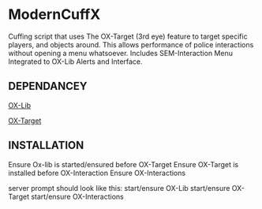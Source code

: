 # ModernCuffX
Cuffing script that uses The OX-Target (3rd eye) feature to target specific players, and objects around. This allows performance of police interactions without opening a menu whatsoever. Includes SEM-Interaction Menu Integrated to OX-Lib Alerts and Interface.

## DEPENDANCEY
[OX-Lib](https://forum.cfx.re/t/free-ox-lib-ui-and-common-code/4853434)

[OX-Target](https://forum.cfx.re/t/free-ox-target-third-eye-interaction-system/4915598)

## INSTALLATION
Ensure Ox-lib is started/ensured before OX-Target
Ensure OX-Target is installed before OX-Interaction
Ensure OX-Interactions

server prompt should look like this:
start/ensure OX-Lib
start/ensure OX-Target
start/ensure OX-Interactions


